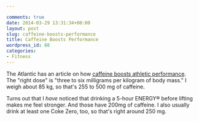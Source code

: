 ```yaml
---

comments: true
date: 2014-03-29 13:31:34+00:00
layout: post
slug: caffeine-boosts-performance
title: Caffeine Boosts Performance
wordpress_id: 88
categories:
- Fitness
---
```


The Atlantic has an article on how [caffeine boosts athletic performance](http://www.theatlantic.com/health/archive/2014/03/how-athletes-strategically-use-caffeine/283758/). The "right dose" is "three to six milligrams per kilogram of body mass." I weigh about 85 kg, so that's 255 to 500 mg of caffeine.

Turns out that I _have_ noticed that drinking a 5-hour ENERGY® before lifting makes me feel stronger. And those have 200mg of caffeine. I also usually drink at least one Coke Zero, too, so that's right around 250 mg.

